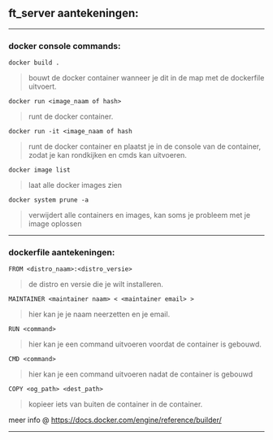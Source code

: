 ## ft_server aantekeningen: 

---
### docker console commands: 

`docker build .`

> bouwt de docker container wanneer je dit in de map met de dockerfile uitvoert. 

`docker run <image_naam of hash>` 

 > runt de docker container. 

`docker run -it <image_naam of hash` 

> runt de docker container en plaatst je in de console van de container, zodat je kan rondkijken en cmds kan uitvoeren. 

`docker image list`

> laat alle docker images zien

`docker system prune -a`

> verwijdert alle containers en images, kan soms je probleem met je image oplossen
---
### dockerfile aantekeningen:  
`FROM <distro_naam>:<distro_versie>`
> de distro en versie die je wilt installeren.

`MAINTAINER <maintainer naam> < <maintainer email> >`
> hier kan je je naam neerzetten en je email.

`RUN <command>`
> hier kan je een command uitvoeren voordat de container is gebouwd.

`CMD <command>`
> hier kan je een command uitvoeren nadat de container is gebouwd

`COPY <og_path> <dest_path>`
> kopieer iets van buiten de container in de container.

meer info @ https://docs.docker.com/engine/reference/builder/

---